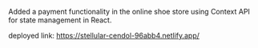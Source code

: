 Added a payment functionality in the online shoe store using Context API for state management in React.

deployed link: https://stellular-cendol-96abb4.netlify.app/
